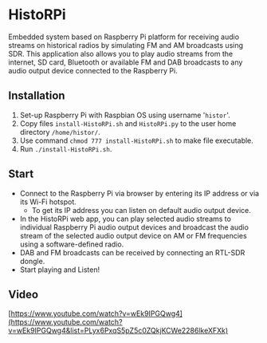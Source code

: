 # HistoRPi
Embedded system based on Raspberry Pi platform for receiving audio streams on historical radios by simulating FM and AM broadcasts using SDR. This application also allows you to play audio streams from the internet, SD card, Bluetooth or
available FM and DAB broadcasts to any audio output device connected to the Raspberry Pi.

## Installation
1. Set-up Raspberry Pi with Raspbian OS using username '`histor`'.
2. Copy files `install-HistoRPi.sh` and `HistoRPi.py` to the user home directory `/home/histor/`.
3. Use command `chmod 777 install-HistoRPi.sh` to make file executable.
4. Run `./install-HistoRPi.sh`.

## Start
-  Connect to the Raspberry Pi via browser by entering its IP address or via its Wi-Fi hotspot.
	- To get its IP address you can listen on default audio output device.
- In the HistoRPi web app, you can play selected audio streams to individual Raspberry Pi audio output devices and broadcast the audio stream of the selected audio output device on AM or FM frequencies using a software-defined radio.
- DAB and FM broadcasts can be received by connecting an RTL-SDR dongle.
- Start playing and Listen!

## Video
[https://www.youtube.com/watch?v=wEk9IPGQwg4](https://www.youtube.com/watch?v=wEk9IPGQwg4&list=PLyx6PxqS5pZ5c0ZQkjKCWe2286lkeXFXk)
